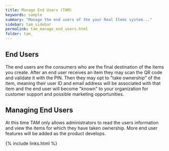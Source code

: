 ```yaml
---
title: Manage End Users (TAM)
keywords: sample
summary: "Manage the end users of the your Real Items system..."
sidebar: tam_sidebar
permalink: tam_manage_end_users.html
folder: tam_
---
```



## End Users 

The end users are the consumers who are the final destination of the items you create.  After an end user receives an item they may scan the QR code and validate it with the PIN.  Then they may opt to "take ownership" of the item, meaning their user ID and email address will be associated with that item and the end user will become "known" to your organization for customer support and possible marketing opportunities.


## Managing End Users

At this time TAM only allows administrators to read the users information and view the items for which they have taken ownership.  More end user features will be added as the product develops.

{% include links.html %}
